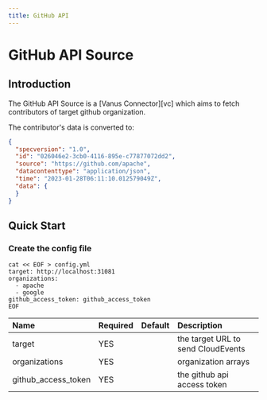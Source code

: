 ```yaml
---
title: GitHub API
---
```


# GitHub API Source

## Introduction

The GitHub API Source is a [Vanus Connector][vc] which aims to fetch contributors of target github organization.

The contributor's data is converted to:

```json
{
  "specversion": "1.0",
  "id": "026046e2-3cb0-4116-895e-c77877072dd2",
  "source": "https://github.com/apache",
  "datacontenttype": "application/json",
  "time": "2023-01-28T06:11:10.012579049Z",
  "data": {
  }
}
```

## Quick Start

### Create the config file

```shell
cat << EOF > config.yml
target: http://localhost:31081
organizations:
  - apache
  - google
github_access_token: github_access_token
EOF
```

| Name                    | Required | Default | Description                        |
|:------------------------|:---------|:--------|:-----------------------------------|
| target                  | YES      |         | the target URL to send CloudEvents |
| organizations           | YES      |         | organization arrays                |
| github_access_token     | YES      |         | the github api access token        |

